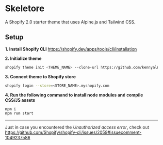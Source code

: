 # Skeletore

A Shopify 2.0 starter theme that uses Alpine.js and Tailwind CSS.

## Setup

**1. Install Shopify CLI**
https://shopify.dev/apps/tools/cli/installation

**2. Initialize theme**
```sh
shopify theme init <THEME_NAME> --clone-url https://github.com/kennyalmendral/skeletore
```

**3. Connect theme to Shopify store**
```sh
shopify login --store=<STORE_NAME>.myshopify.com
```

**4. Run the following command to install node modules and compile CSS/JS assets**
```sh
npm i
npm run start
```

---

Just in case you encountered the *Unauthorized access error*, check out https://github.com/Shopify/shopify-cli/issues/2059#issuecomment-1049237586
